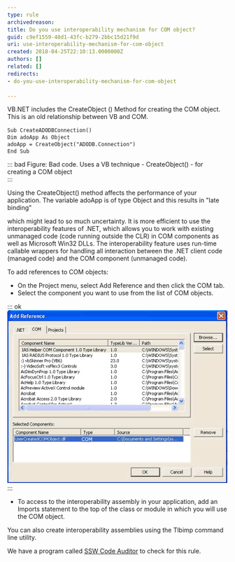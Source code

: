 ```yaml
---
type: rule
archivedreason: 
title: Do you use interoperability mechanism for COM object?
guid: c9ef1559-48d1-43fc-b279-2bbc15d21f9d
uri: use-interoperability-mechanism-for-com-object
created: 2018-04-25T22:10:13.0000000Z
authors: []
related: []
redirects:
- do-you-use-interoperability-mechanism-for-com-object

---
```


VB.NET includes the CreateObject () Method for creating the COM object. This is an old relationship between VB and COM.

<!--endintro-->



```
Sub CreateADODBConnection()
Dim adoApp As Object
adoApp = CreateObject("ADODB.Connection")
End Sub
```




::: bad
Figure: Bad code. Uses a VB technique - CreateObject() - for creating a COM object  
:::

Using the CreateObject() method affects the performance of your application. The variable adoApp is of type Object and this results in "late binding"

which might lead to so much uncertainty. It is more efficient to use the interoperability features of .NET, which allows you to work with existing
unmanaged code (code running outside the CLR) in COM components as well as Microsoft Win32 DLLs. The interoperability feature uses run-time
callable wrappers for handling all interaction between the .NET client code (managed code) and the COM component (unmanaged code).

To add references to COM objects:

* On the Project menu, select Add Reference and then click the COM tab.
* Select the component you want to use from the list of COM objects.

::: ok  
![](UserCOM.gif)  
:::

* To access to the interoperability assembly in your application, add an Imports statement to the top of the class or module in which you will
use the COM object.


You can also create interoperability assemblies using the Tlbimp command line utility.



We have a program called [SSW Code Auditor](https://www.ssw.com.au/ssw/CodeAuditor/Rules.aspx#Interoper) to check for this rule.
